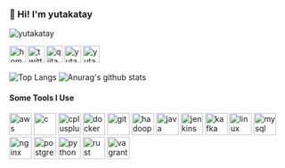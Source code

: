 ### 👋 Hi! I'm yutakatay

<p align="left"> <img src="https://komarev.com/ghpvc/?username=yutakatay" alt="yutakatay" /> </p>

<a href="https://yutakatay.github.io/">
  <img align="left" alt="homepage" width="30px" src="https://image.flaticon.com/icons/svg/565/565527.svg" />
</a>
<a href="https://twitter.com/yutakatay">
  <img align="left" alt="twitter" width="30px" src="https://image.flaticon.com/icons/svg/2111/2111703.svg" />
</a>
<a href="https://qiita.com/yutakatay">
  <img align="left" alt="qiita" width="30px" src="https://pbs.twimg.com/profile_images/1201406146822557696/ewFFvnAa_400x400.jpg" />
</a>
<a href="https://dev.to/yutakatay" target="blank">
  <img align="left" src="https://cdn.jsdelivr.net/npm/simple-icons@3.0.1/icons/dev-dot-to.svg" alt="yutakatay" height="30" width="30" />
</a>
<a href="https://stackoverflow.com/users/yutakatay" target="blank">
  <img align="left" src="https://cdn.jsdelivr.net/npm/simple-icons@3.0.1/icons/stackoverflow.svg" alt="yutakatay" height="30" width="30" />
</a>
<br/><br/>

![Top Langs](https://github-readme-stats.vercel.app/api/top-langs/?username=yutakatay&layout=compact&count_private=true&show_icons=true&show_icons=true&theme=onedark)
![Anurag's github stats](https://github-readme-stats.vercel.app/api?username=yutakatay&count_private=true&show_icons=true&show_icons=true&theme=onedark)



#### Some Tools I Use

<p align="left"><img src="https://devicons.github.io/devicon/devicon.git/icons/amazonwebservices/amazonwebservices-original-wordmark.svg" alt="aws" width="40" height="40"/> <img src="https://devicons.github.io/devicon/devicon.git/icons/c/c-original.svg" alt="c" width="40" height="40"/> <img src="https://devicons.github.io/devicon/devicon.git/icons/cplusplus/cplusplus-original.svg" alt="cplusplus" width="40" height="40"/> <img src="https://devicons.github.io/devicon/devicon.git/icons/docker/docker-original-wordmark.svg" alt="docker" width="40" height="40"/> <img src="https://www.vectorlogo.zone/logos/git-scm/git-scm-icon.svg" alt="git" width="40" height="40"/> <img src="https://www.vectorlogo.zone/logos/apache_hadoop/apache_hadoop-icon.svg" alt="hadoop" width="40" height="40"/> <img src="https://devicons.github.io/devicon/devicon.git/icons/java/java-original-wordmark.svg" alt="java" width="40" height="40"/> <img src="https://www.vectorlogo.zone/logos/jenkins/jenkins-icon.svg" alt="jenkins" width="40" height="40"/> <img src="https://www.vectorlogo.zone/logos/apache_kafka/apache_kafka-icon.svg" alt="kafka" width="40" height="40"/> <img src="https://devicons.github.io/devicon/devicon.git/icons/linux/linux-original.svg" alt="linux" width="40" height="40"/> <img src="https://devicons.github.io/devicon/devicon.git/icons/mysql/mysql-original-wordmark.svg" alt="mysql" width="40" height="40"/> <img src="https://devicons.github.io/devicon/devicon.git/icons/nginx/nginx-original.svg" alt="nginx" width="40" height="40"/> <img src="https://devicons.github.io/devicon/devicon.git/icons/postgresql/postgresql-original-wordmark.svg" alt="postgresql" width="40" height="40"/> <img src="https://devicons.github.io/devicon/devicon.git/icons/python/python-original.svg" alt="python" width="40" height="40"/> <img src="https://devicons.github.io/devicon/devicon.git/icons/rust/rust-plain.svg" alt="rust" width="40" height="40"/> <img src="https://www.vectorlogo.zone/logos/vagrantup/vagrantup-icon.svg" alt="vagrant" width="40" height="40"/></p>


<!--
**yutakatay/yutakatay** is a ✨ _special_ ✨ repository because its `README.md` (this file) appears on your GitHub profile.

Here are some ideas to get you started:

- 🔭 I’m currently working on ...
- 🌱 I’m currently learning ...
- 👯 I’m looking to collaborate on ...
- 🤔 I’m looking for help with ...
- 💬 Ask me about ...
- 📫 How to reach me: ...
- 😄 Pronouns: ...
- ⚡ Fun fact: ...
-->
